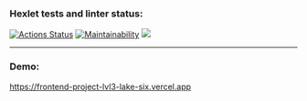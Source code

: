 ### Hexlet tests and linter status:

[![Actions Status](https://github.com/Tatiana-Popova/frontend-project-lvl3/workflows/hexlet-check/badge.svg)](https://github.com/Tatiana-Popova/frontend-project-lvl3/actions)
[![Maintainability](https://api.codeclimate.com/v1/badges/22fd4c80848f6b5911d7/maintainability)](https://codeclimate.com/github/Tatiana-Popova/frontend-project-lvl3/maintainability)
<a href="https://codeclimate.com/github/Tatiana-Popova/frontend-project-lvl3/test_coverage"><img src="https://api.codeclimate.com/v1/badges/22fd4c80848f6b5911d7/test_coverage" /></a>

---

### Demo:

https://frontend-project-lvl3-lake-six.vercel.app
